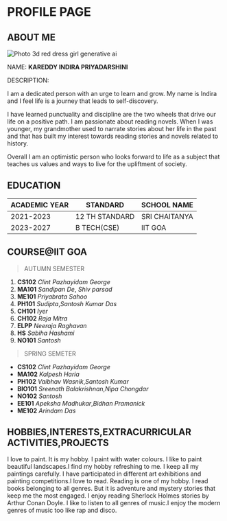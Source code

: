 
# PROFILE PAGE

## ABOUT ME

![Photo 3d red dress girl generative ai](https://img.freepik.com/premium-photo/3d-red-dress-girl-generative-ai_384720-2589.jpg)

NAME:  **KAREDDY INDIRA PRIYADARSHINI**


DESCRIPTION:

I am a dedicated person with an urge to learn and grow. My name is Indira and I feel life is a journey that leads to self-discovery.

I have learned punctuality and discipline are the two wheels that drive our life on a positive path. I am passionate about reading novels. When I was younger, my grandmother used to narrate stories about her life in the past and that has built my interest towards reading stories and novels related to history.

Overall I am an optimistic person who looks forward to life as a subject that teaches us values and ways to live for the upliftment of society.

## EDUCATION
| ACADEMIC YEAR             |STANDARD                      |SCHOOL NAME                        |
|----------------|-------------------------------|-----------------------------|
|2021-2023|12 TH STANDARD            |SRI CHAITANYA            |
|2023-2027       |B TECH(CSE)            |IIT GOA           |

## COURSE@IIT GOA
>AUTUMN SEMESTER

1. **CS102**	  *Clint Pazhayidam George*
2. **MA101**     *Sandipan De*, *Shiv parsad*
3. **ME101** *Priyabrata Sahoo*
4. **PH101** *Sudipta*,*Santosh Kumar Das*
5. **CH101** *Iyer*
6. **CH102** *Raja Mitra*
7. **ELPP** *Neeraja Raghavan*
8. **HS** *Sabiha Hashami*
9. **NO101** *Santosh*

>SPRING SEMETER

- **CS102** *Clint Pazhayidam George*
- **MA102** *Kalpesh Haria*
- **PH102** *Vaibhav Wasnik*,*Santosh Kumar*
- **BIO101** *Sreenath Balakrishnan*,*Nipa Chongdar*
- **NO102** *Santosh*
- **EE101** *Apeksha Madhukar*,*Bidhan Pramanick* 
- **ME102** *Arindam Das*

## HOBBIES,INTERESTS,EXTRACURRICULAR ACTIVITIES,PROJECTS
I love to paint. It is my hobby. I paint with water colours. I like to paint beautiful landscapes.I find my hobby refreshing to me. I keep all my paintings carefully. I have participated in different art exhibitions and painting competitions.I love to read. Reading is one of my hobby. I read books belonging to all genres. But it is adventure and mystery stories that keep me the most engaged. I enjoy reading Sherlock Holmes stories by Arthur Conan Doyle.
I like to listen to all genres of music.I enjoy the modern genres of music too like rap and disco.
